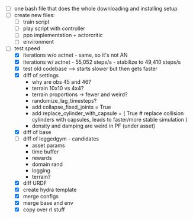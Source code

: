 - [ ] one bash file that does the whole downloading and installing setup
- [ ] create new files: 
  - [ ] train script
  - [ ] play script with controller
  - [ ] ppo implementation + actorcritic
  - [ ] environment
- [ ] test speed
  - [x] iterations w/o actnet - same, so it's not AN
  - [x] iterations w/ actnet - 55,052 steps/s - stabilize to 49,410 steps/s
  - [x] test old codebase --> starts slower but then gets faster
  - [x] diff of settings
    - why are obs 45 and 46?
    - terrain 10x10 vs 4x4?
    - terrain proportions -> fewer and weird?
    - randomize_lag_timesteps?
    - add collapse_fixed_joints = True
    - add replace_cylinder_with_capsule = (
            True  # replace collision cylinders with capsules, leads to faster/more stable simulation
        )
    - density and damping are weird in PF (under asset)
  - [x] diff of base
  - [ ] diff of leggedgym - candidates
    - asset params
    - time buffer
    - rewards
    - domain rand
    - logging
    - terrain?
  - [x] diff URDF
  - [x] create hydra template
  - [x] merge configs
  - [x] merge base and env
  - [x] copy over rl stuff